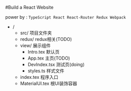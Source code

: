 #Build a React Website 

power by :
`TypeScript
React
React-Router
Redux
Webpack`

- /
    - src/ 项目文件夹
    - redux/ redux相关(TODO)
    - view/ 展示组件
        - Intro.tex 默认页
        - App.tex 主页(TODO)
        - DevIndex.tsx 测试页(doing)
        - styles.ts 样式文件
    - index.tex 程序入口
    - MaterialUI.tex 根UI装饰容器
